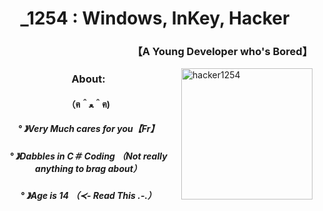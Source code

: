 
<h1 align="center">_1254 : Windows, InKey, Hacker</h1>
<h3 align="right">【A Young Developer who's Bored】</h3>
<p><img align="right" src="https://user-images.githubusercontent.com/69991448/171904379-2e2c76fe-c2f3-4868-bbb7-20c5149b7d94.jpg" height="210" width="210" alt="hacker1254" /></p>
<h3 align="center">About:</h3>
<h4 align="center">（ฅ＾ﻌ＾ฅ)</h4>
<h5 align="center">° 》Very Much cares for you【Fr】</h5>
<h5 align="center">° 》Dabbles in C＃ Coding （Not really anything to brag about）</h5>
<h5 align="center">° 》Age is 14 （≺- Read This ․-․）</h5>
